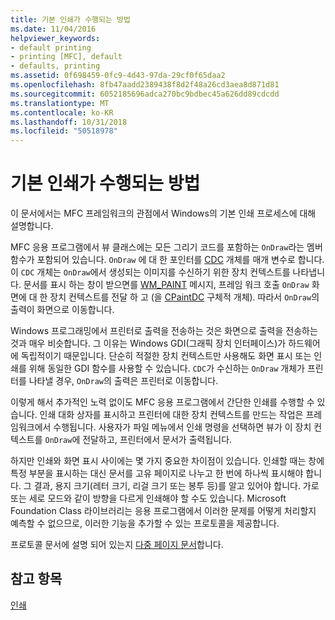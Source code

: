 ```yaml
---
title: 기본 인쇄가 수행되는 방법
ms.date: 11/04/2016
helpviewer_keywords:
- default printing
- printing [MFC], default
- defaults, printing
ms.assetid: 0f698459-0fc9-4d43-97da-29cf0f65daa2
ms.openlocfilehash: 8fb47aadd2389438f8d2f48a26cd3aea8d871d81
ms.sourcegitcommit: 6052185696adca270bc9bdbec45a626dd89cdcdd
ms.translationtype: MT
ms.contentlocale: ko-KR
ms.lasthandoff: 10/31/2018
ms.locfileid: "50518978"
---
```

# <a name="how-default-printing-is-done"></a>기본 인쇄가 수행되는 방법

이 문서에서는 MFC 프레임워크의 관점에서 Windows의 기본 인쇄 프로세스에 대해 설명합니다.

MFC 응용 프로그램에서 뷰 클래스에는 모든 그리기 코드를 포함하는 `OnDraw`라는 멤버 함수가 포함되어 있습니다. `OnDraw` 에 대 한 포인터를 [CDC](../mfc/reference/cdc-class.md) 개체를 매개 변수로 합니다. 이 `CDC` 개체는 `OnDraw`에서 생성되는 이미지를 수신하기 위한 장치 컨텍스트를 나타냅니다. 문서를 표시 하는 창이 받으면를 [WM_PAINT](/windows/desktop/gdi/wm-paint) 메시지, 프레임 워크 호출 `OnDraw` 화면에 대 한 장치 컨텍스트를 전달 하 고 (을 [CPaintDC](../mfc/reference/cpaintdc-class.md) 구체적 개체). 따라서 `OnDraw`의 출력이 화면으로 이동합니다.

Windows 프로그래밍에서 프린터로 출력을 전송하는 것은 화면으로 출력을 전송하는 것과 매우 비슷합니다. 그 이유는 Windows GDI(그래픽 장치 인터페이스)가 하드웨어에 독립적이기 때문입니다. 단순히 적절한 장치 컨텍스트만 사용해도 화면 표시 또는 인쇄를 위해 동일한 GDI 함수를 사용할 수 있습니다. `CDC`가 수신하는 `OnDraw` 개체가 프린터를 나타낼 경우, `OnDraw`의 출력은 프린터로 이동합니다.

이렇게 해서 추가적인 노력 없이도 MFC 응용 프로그램에서 간단한 인쇄를 수행할 수 있습니다. 인쇄 대화 상자를 표시하고 프린터에 대한 장치 컨텍스트를 만드는 작업은 프레임워크에서 수행됩니다. 사용자가 파일 메뉴에서 인쇄 명령을 선택하면 뷰가 이 장치 컨텍스트를 `OnDraw`에 전달하고, 프린터에서 문서가 출력됩니다.

하지만 인쇄와 화면 표시 사이에는 몇 가지 중요한 차이점이 있습니다. 인쇄할 때는 창에 특정 부분을 표시하는 대신 문서를 고유 페이지로 나누고 한 번에 하나씩 표시해야 합니다. 그 결과, 용지 크기(레터 크기, 리걸 크기 또는 봉투 등)를 알고 있어야 합니다. 가로 또는 세로 모드와 같이 방향을 다르게 인쇄해야 할 수도 있습니다. Microsoft Foundation Class 라이브러리는 응용 프로그램에서 이러한 문제를 어떻게 처리할지 예측할 수 없으므로, 이러한 기능을 추가할 수 있는 프로토콜을 제공합니다.

프로토콜 문서에 설명 되어 있는지 [다중 페이지 문서](../mfc/multipage-documents.md)합니다.

## <a name="see-also"></a>참고 항목

[인쇄](../mfc/printing.md)

